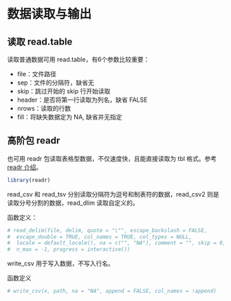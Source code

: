 
# 数据读取与输出

## 读取 read.table

读取普通数据可用 read.table，有6个参数比较重要：

- file：文件路径
- sep：文件的分隔符，缺省无
- skip：跳过开始的 skip 行开始读取
- header：是否将第一行读取为列名，缺省 FALSE
- nrows：读取的行数
- fill：将缺失数据定为 NA, 缺省并无指定

## 高阶包 readr

也可用 readr 包读取表格型数据，不仅速度快，且能直接读取为 tbl 格式。参考 [readr 介绍](http://www.xueqing.tv/cms/article/102)。


```r
library(readr)
```

read_csv 和 read_tsv 分别读取分隔符为逗号和制表符的数据，read_csv2 则是读取分号分割的数据，read_dlim 读取自定义的。

函数定义：


```r
# read_delim(file, delim, quote = "\"", escape_backslash = FALSE,
#  escape_double = TRUE, col_names = TRUE, col_types = NULL,
#  locale = default_locale(), na = c("", "NA"), comment = "", skip = 0,
#  n_max = -1, progress = interactive())
```

write_csv 用于写入数据，不写入行名。

函数定义


```r
# write_csv(x, path, na = "NA", append = FALSE, col_names = !append)
```
